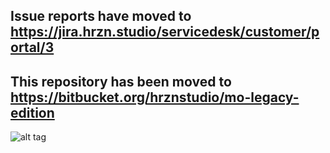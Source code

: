 ## Issue reports have moved to https://jira.hrzn.studio/servicedesk/customer/portal/3
## This repository has been moved to https://bitbucket.org/hrznstudio/mo-legacy-edition

![alt tag](https://raw.githubusercontent.com/MatterOverdrive/MatterOverdrive/1.12.2/Banner.png)

